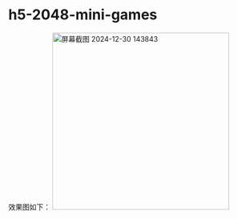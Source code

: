 # h5-2048-mini-games

效果图如下：
<img width="353" alt="屏幕截图 2024-12-30 143843" src="https://github.com/user-attachments/assets/1630e4e0-1a34-42c6-8c6b-b97edd5f85f2" />
